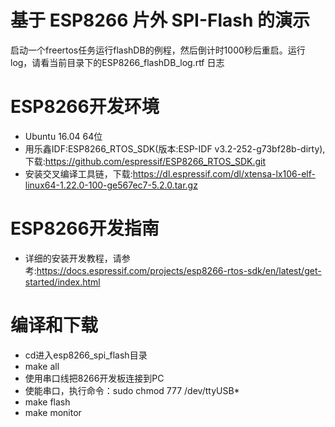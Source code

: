 # 基于 ESP8266 片外 SPI-Flash 的演示

启动一个freertos任务运行flashDB的例程，然后倒计时1000秒后重启。运行log，请看当前目录下的ESP8266_flashDB_log.rtf 日志

# ESP8266开发环境

- Ubuntu 16.04 64位
- 用乐鑫IDF:ESP8266_RTOS_SDK(版本:ESP-IDF v3.2-252-g73bf28b-dirty),下载:https://github.com/espressif/ESP8266_RTOS_SDK.git
- 安装交叉编译工具链，下载:https://dl.espressif.com/dl/xtensa-lx106-elf-linux64-1.22.0-100-ge567ec7-5.2.0.tar.gz

# ESP8266开发指南

- 详细的安装开发教程，请参考:https://docs.espressif.com/projects/esp8266-rtos-sdk/en/latest/get-started/index.html

# 编译和下载

- cd进入esp8266_spi_flash目录
- make all
- 使用串口线把8266开发板连接到PC
- 使能串口，执行命令：sudo chmod 777 /dev/ttyUSB*
- make flash
- make monitor

